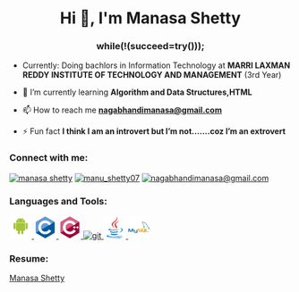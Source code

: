 <h1 align="center">Hi 👋, I'm Manasa Shetty</h1>
<h3 align="center">while(!(succeed=try()));</h3>

- Currently: Doing bachlors in Information Technology at
  **MARRI LAXMAN REDDY INSTITUTE OF TECHNOLOGY AND MANAGEMENT** (3rd Year)

- 🌱 I’m currently learning **Algorithm and Data Structures,HTML**

- 📫 How to reach me **nagabhandimanasa@gmail.com**

- ⚡ Fun fact **I think I am an introvert but I’m not.……coz I’m an extrovert**
<h3 align="left">Connect with me:</h3>
<p align="left">
<a href="http://linkedin.com/in/manasa-shetty-6044a61aa" target="blank"><img align="center" src="https://raw.githubusercontent.com/rahuldkjain/github-profile-readme-generator/master/src/images/icons/Social/linked-in-alt.svg" alt="manasa shetty" height="30" width="40" /></a>
<a href="https://www.codechef.com/users/manu_shetty07" target="blank"><img align="center" src="https://cdn.jsdelivr.net/npm/simple-icons@3.1.0/icons/codechef.svg" alt="manu_shetty07" height="30" width="40" /></a>
<a href="https://www.hackerrank.com/nagabhandimanasa@gmail.com" target="blank"><img align="center" src="https://raw.githubusercontent.com/rahuldkjain/github-profile-readme-generator/master/src/images/icons/Social/hackerrank.svg" alt="nagabhandimanasa@gmail.com" height="30" width="40" /></a>
</p>

<h3 align="left">Languages and Tools:</h3>
<p align="left"> <a href="https://developer.android.com" target="_blank"> <img src="https://raw.githubusercontent.com/devicons/devicon/master/icons/android/android-original-wordmark.svg" alt="android" width="40" height="40"/> </a> <a href="https://www.cprogramming.com/" target="_blank"> <img src="https://raw.githubusercontent.com/devicons/devicon/master/icons/c/c-original.svg" alt="c" width="40" height="40"/> </a> <a href="https://www.w3schools.com/cpp/" target="_blank"> <img src="https://raw.githubusercontent.com/devicons/devicon/master/icons/cplusplus/cplusplus-original.svg" alt="cplusplus" width="40" height="40"/> </a> <a href="https://git-scm.com/" target="_blank"> <img src="https://www.vectorlogo.zone/logos/git-scm/git-scm-icon.svg" alt="git" width="40" height="40"/> </a> <a href="https://www.java.com" target="_blank"> <img src="https://raw.githubusercontent.com/devicons/devicon/master/icons/java/java-original.svg" alt="java" width="40" height="40"/> </a> <a href="https://www.mysql.com/" target="_blank"> <img src="https://raw.githubusercontent.com/devicons/devicon/master/icons/mysql/mysql-original-wordmark.svg" alt="mysql" width="40" height="40"/> </a> </p>
<h3 align="left">Resume:</h3>
<a href="https://drive.google.com/file/d/13LDcmgsVJ_SK5XL4iPinmxiCBHpYX00R/view?usp=sharing">Manasa Shetty</a>


